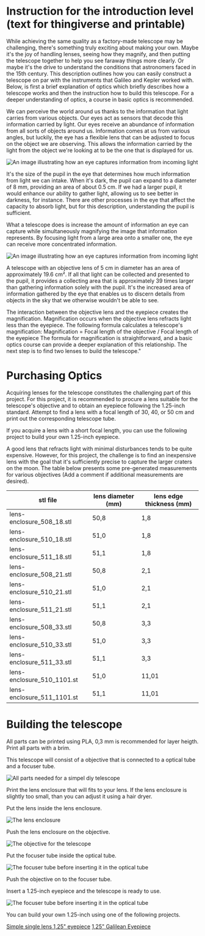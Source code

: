 # Instruction for the introduction level (text for thingiverse and printable)

While achieving the same quality as a factory-made telescope may be challenging, there's something truly exciting about making your own. Maybe it's the joy of handling lenses, seeing how they magnify, and then putting the telescope together to help you see faraway things more clearly. Or maybe it's the drive to understand the conditions that astronomers faced in the 15th century. This description outlines how you can easily construct a telescope on par with the instruments that Galileo and Kepler worked with. Below, is first a brief explanation of optics which briefly describes how a telescope works and then the instruction how to build this telescope. For a deeper understanding of optics, a course in basic optics is recommended.

We can perceive the world around us thanks to the information that light carries from various objects. Our eyes act as sensors that decode this information carried by light. Our eyes receive an abundance of information from all sorts of objects around us. Information comes at us from various angles, but luckily, the eye has a flexible lens that can be adjusted to focus on the object we are observing. This allows the information carried by the light from the object we're looking at to be the one that is displayed for us.

<img alt="An image illustrating how an eye captures information from incoming light" src="images/only-eye-receiving-light.png" />

It's the size of the pupil in the eye that determines how much information from light we can intake. When it's dark, the pupil can expand to a diameter of 8 mm, providing an area of about 0.5 cm. If we had a larger pupil, it would enhance our ability to gather light, allowing us to see better in darkness, for instance. There are other processes in the eye that affect the capacity to absorb light, but for this description, understanding the pupil is sufficient.

What a telescope does is increase the amount of information an eye can capture while simultaneously magnifying the image that information represents. By focusing light from a large area onto a smaller one, the eye can receive more concentrated information.

<img alt="An image illustrating how an eye captures information from incoming light" src="images/telescope-and-eye-receiving-light.png" />

A telescope with an objective lens of 5 cm in diameter has an area of approximately 19.6 cm². If all that light can be collected and presented to the pupil, it provides a collecting area that is approximately 39 times larger than gathering information solely with the pupil. It's the increased area of information gathered by the eye that enables us to discern details from objects in the sky that we otherwise wouldn't be able to see.

The interaction between the objective lens and the eyepiece creates the magnification. Magnification occurs when the objective lens refracts light less than the eyepiece. The following formula calculates a telescope's magnification:
Magnification = Focal length of the objective / Focal length of the eyepiece
The formula for magnification is straightforward, and a basic optics course can provide a deeper explanation of this relationship. The next step is to find two lenses to build the telescope."

# Purchasing Optics

Acquiring lenses for the telescope constitutes the challenging part of this project. For this project, it is recommended to procure a lens suitable for the telescope's objective and to obtain an eyepiece following the 1.25-inch standard. Attempt to find a lens with a focal length of 30, 40, or 50 cm and print out the corresponding telescope tube.

If you acquire a lens with a short focal length, you can use the following project to build your own 1.25-inch eyepiece.

A good lens that refracts light with minimal disturbances tends to be quite expensive. However, for this project, the challenge is to find an inexpensive lens with the goal that it's sufficiently precise to capture the larger craters on the moon. The table below presents some pre-generated measurements for various objectives (Add a comment if additional measurements are desired).

| stl file                        | lens diameter (mm) | lens edge thickness (mm) |
|---------------------------------|--------------------|--------------------------|
| lens-enclosure_508_18.stl       | 50,8               | 1,8                      |
| lens-enclosure_510_18.stl       | 51,0               | 1,8                      |
| lens-enclosure_511_18.stl       | 51,1               | 1,8                      |
| lens-enclosure_508_21.stl       | 50,8               | 2,1                      |
| lens-enclosure_510_21.stl       | 51,0               | 2,1                      |
| lens-enclosure_511_21.stl       | 51,1               | 2,1                      |
| lens-enclosure_508_33.stl       | 50,8               | 3,3                      |
| lens-enclosure_510_33.stl       | 51,0               | 3,3                      |
| lens-enclosure_511_33.stl       | 51,1               | 3,3                      |
| lens-enclosure_510_1101.st      | 51,0               | 11,01                    |
| lens-enclosure_511_1101.st      | 51,1               | 11,01                    |

# Building the telescope

All parts can be printed using PLA, 0,3 mm is recommended for layer heigth. Print all parts with a brim.

This telescope will consist of a objective that is connected to a optical tube and a focuser tube. 

<img alt="All parts needed for a simpel diy telescope" src="images/all-parts-introduction-level-telescope.jpg" />

Print the lens enclosure that will fits to your lens. If the lens enclosure is slightly too small, than you can adjust it using a hair dryer.

Put the lens inside the lens enclosure.

<img alt="The lens enclosure" src="images/lens-enclosure-introduction-level-telescope.jpg" />

Push the lens enclosure on the objective.

<img alt="The objective for the telescope" src="images/the-objective-introduction-level-telescope.jpg" />

Put the focuser tube inside the optical tube.

<img alt="The focuser tube before inserting it in the optical tube" src="images/the-focuser-tube-introduction-level-telescope.jpg" />

Push the objective on to the focuser tube.

Insert a 1.25-inch eyepiece and the telescope is ready to use.

<img alt="The focuser tube before inserting it in the optical tube" src="images/the-introduction-level-telescope.jpg" />

You can build your own 1.25-inch using one of the following projects.

[Simple single lens 1,25" eyepiece](https://www.thingiverse.com/thing:5889682)
[1,25" Galilean Eyepiece](https://www.thingiverse.com/thing:6019325)
